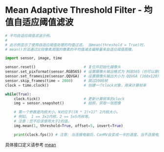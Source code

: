 Mean Adaptive Threshold Filter - 均值自适应阈值滤波
==========================================================

```python
# 平均自适应阈值滤波示例。
#
# 此示例显示了使用自适应阈值处理的均值过滤。 当mean(threshold = True)时，
# mean()方法通过比较像素周围的像素的平均值减去偏移量来自适应阈值图像。

import sensor, image, time

sensor.reset()                      # 复位并初始化摄像头
sensor.set_pixformat(sensor.RGB565) # 设置摄像头输出格式为 RGB565（也可以是GRAYSCALE）
sensor.set_framesize(sensor.QQVGA)  # 设置摄像头输出大小为 QQVGA (160x120)
sensor.skip_frames(time = 2000)     # 跳过2000帧
clock = time.clock()                # 创建一个clock对象，用来计算帧率

while(True):
    clock.tick()                    # 更新计算帧率的clock
    img = sensor.snapshot()         # 拍照，获取一张图像

    # 第一个参数是内核大小。N对应于((N * 2)+1)^ 2内核大小。 
    # 例如。 1 == 3x3内核，2 == 5x5内核等。
    # 注意：您不应该使用大于2的值。
    img.mean(1, threshold=True, offset=5, invert=True)

    print(clock.fps()) # 注意: 当连接电脑后，CanMV会变成一半的速度。当不连接电脑，帧率会增加。
```

具体接口定义请参考 [mean](../../library/canmv/image.md#mean)
